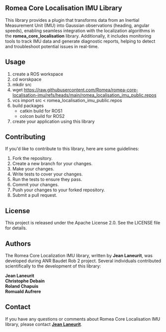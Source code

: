 ## Romea Core Localisation IMU Library

This library provides a plugin that transforms data from an Inertial Measurement Unit (IMU) into Gaussian observations (heading, angular speeds), enabling seamless integration with the localization algorithms in the **romea_core_localisation** library. Additionally, it includes monitoring tools to track IMU data and generate diagnostic reports, helping to detect and troubleshoot potential issues in real-time.

## **Usage**

1. create a ROS workspace
2. cd worskpace
3. mkdir src
4. wget https://raw.githubusercontent.com/Romea/romea-core-localisation-imu/refs/heads/main/romea_localisation_imu_public.repos
5. vcs import src < romea_localisation_imu_public.repos
6. build packages
   - catkin build for ROS1
   - colcon build for ROS2
7. create your application using this library

## **Contributing**

If you'd like to contribute to this library, here are some guidelines:

1. Fork the repository.
2. Create a new branch for your changes.
3. Make your changes.
4. Write tests to cover your changes.
5. Run the tests to ensure they pass.
6. Commit your changes.
7. Push your changes to your forked repository.
8. Submit a pull request.

## **License**

This project is released under the Apache License 2.0. See the LICENSE file for details.

## **Authors**

The Romea Core Localization IMU library, written by **Jean Laneurit**, was developed during ANR Baudet Rob 2 project. Several individuals contributed scientifically to the development of this library:

**Jean Laneurit**  
**Christophe Debain**  
**Roland Chapuis**  
**Romuald Aufrere**  

## **Contact**

If you have any questions or comments about Romea Core Localisation IMU library, please contact **[Jean Laneurit](mailto:jean.laneurit@inrae.fr)**.